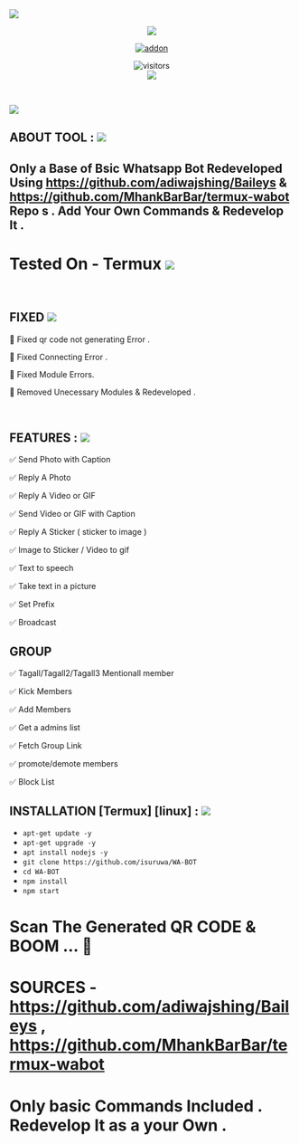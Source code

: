 <img src="https://img.shields.io/badge/ISURUWA-WA--BOT-brightgreen?style=for-the-badge&logo=appveyor">
<br>
<p align="center">
<img src="https://img.icons8.com/cute-clipart/256/000000/whatsapp.png"/>
<p align="center">
<a href="https://github.com/isuruwa"><img title="addon" src="https://img.shields.io/badge/isuruwa-WA--BOT-blueviolet?style=for-the-badge&logo=appveyor"></a>
<p align="center">
<img align="center" alt="visitors" src="https://visitor-badge.glitch.me/badge?page_id=isuruwawabot" />
<br>
<a href="https://hits.seeyoufarm.com"><img src="https://hits.seeyoufarm.com/api/count/incr/badge.svg?url=https%3A%2F%2Fgithub.com%2Fisuruwa&count_bg=%2379C83D&title_bg=%23555555&icon=&icon_color=%23E7E7E7&title=hits&edge_flat=false"/></a>
</p>
<br>
<p align="left">

<img src="https://img.shields.io/badge/isuruwa-ABOUT%20TOOL-blueviolet?style=for-the-badge&logo=appveyor">  

## ABOUT TOOL :  <img src="https://img.icons8.com/cute-clipart/50/000000/double-tick.png">
  
## Only a Base of Bsic Whatsapp Bot Redeveloped Using https://github.com/adiwajshing/Baileys & https://github.com/MhankBarBar/termux-wabot Repo s . Add Your Own Commands & Redevelop It . 
  
  
# Tested On - Termux   <img src="https://img.icons8.com/cute-clipart/50/000000/double-tick.png">
 
  
<br>
  
  
## FIXED  <img src="https://img.icons8.com/cute-clipart/50/000000/double-tick.png">
  
👻 Fixed qr code not generating Error .
  
👻 Fixed Connecting Error .
  
👻 Fixed Module Errors.
  
👻 Removed Unecessary Modules & Redeveloped .
  
  
<br>
  
 ## FEATURES : <img src="https://img.icons8.com/cute-clipart/50/000000/double-tick.png">
  
 ✅ Send Photo with Caption
  
 ✅ Reply A Photo
  
 ✅ Reply A Video or GIF
  
 ✅ Send Video or GIF with Caption
  
 ✅ Reply A Sticker ( sticker to image )
  
 ✅ Image to Sticker / Video to gif
  
 ✅ Text to speech
  
 ✅ Take text in a picture
  
 ✅ Set Prefix
  
 ✅ Broadcast
  
  
  ## GROUP
  
  ✅ Tagall/Tagall2/Tagall3 Mentionall member
  
  ✅ Kick Members
  
  ✅ Add  Members
  
  ✅ Get a admins list
  
  ✅ Fetch Group Link 
  
  ✅ promote/demote members
  
  ✅ Block List
  
  
## INSTALLATION [Termux] [linux] : <img src="https://img.icons8.com/cute-clipart/50/000000/double-tick.png">
  
* `apt-get update -y`
* `apt-get upgrade -y`
* `apt install nodejs -y`
* `git clone https://github.com/isuruwa/WA-BOT`
* `cd WA-BOT`
* `npm install`
* `npm start`
  
# Scan The Generated QR CODE & BOOM ... 👻
  
  
  
# SOURCES - https://github.com/adiwajshing/Baileys , https://github.com/MhankBarBar/termux-wabot
  
# Only basic Commands Included . Redevelop It as a your Own . 
  
  
  

  
 
  


  
  
